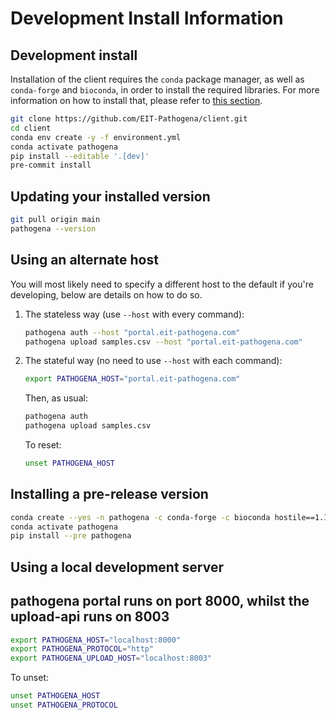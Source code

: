# Development Install Information

## Development install

Installation of the client requires the `conda` package manager, as well as
`conda-forge` and `bioconda`, in order to install the required libraries. For more
information on how to install that, please refer to [this section](install.md#installing-miniconda).

```bash
git clone https://github.com/EIT-Pathogena/client.git
cd client
conda env create -y -f environment.yml
conda activate pathogena
pip install --editable '.[dev]'
pre-commit install
```

## Updating your installed version

```bash
git pull origin main
pathogena --version
```

## Using an alternate host

You will most likely need to specify a different host to the default if you're developing, below are details on how
to do so.

1. The stateless way (use `--host` with every command):
   ```bash
   pathogena auth --host "portal.eit-pathogena.com"
   pathogena upload samples.csv --host "portal.eit-pathogena.com"
   ```

2. The stateful way (no need to use `--host` with each command):
   ```bash
   export PATHOGENA_HOST="portal.eit-pathogena.com"
   ```

   Then, as usual:
   ```bash
   pathogena auth
   pathogena upload samples.csv
   ```

   To reset:
   ```bash
   unset PATHOGENA_HOST
   ```

## Installing a pre-release version

```bash
conda create --yes -n pathogena -c conda-forge -c bioconda hostile==1.1.0
conda activate pathogena
pip install --pre pathogena
```

## Using a local development server
## pathogena portal runs on port 8000, whilst the upload-api runs on 8003

```bash
export PATHOGENA_HOST="localhost:8000"
export PATHOGENA_PROTOCOL="http"
export PATHOGENA_UPLOAD_HOST="localhost:8003"
```

To unset:

```bash
unset PATHOGENA_HOST
unset PATHOGENA_PROTOCOL
```
